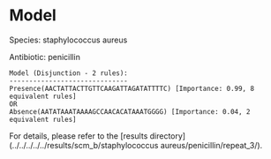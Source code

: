 
# Model

Species: staphylococcus aureus

Antibiotic: penicillin

```
Model (Disjunction - 2 rules):
------------------------------
Presence(AACTATTACTTGTTCAAGATTAGATATTTTC) [Importance: 0.99, 8 equivalent rules]
OR
Absence(AATATAAATAAAAGCCAACACATAAATGGGG) [Importance: 0.04, 2 equivalent rules]

```

For details, please refer to the [results directory](../../../../../results/scm_b/staphylococcus aureus/penicillin/repeat_3/).

